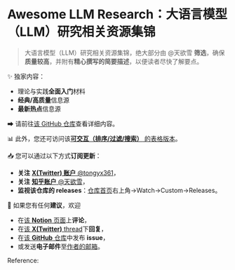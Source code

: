 # Awesome LLM Research：大语言模型（LLM）研究相关资源集锦

> 大语言模型（LLM）研究相关资源集锦，绝大部分由 @天欲雪 **筛选**，确保**质量较高**，并附有**精心撰写的简要描述**，以便读者尽快了解要点。


✨ 独家内容：

-   理论与实践**全面入门**材料
-   **经典/高质量**信息源
-   **最新热点**信息源

➡ 请前往[该 GitHub 仓库](https://github.com/tongyx361/Awesome-LLM-Research)查看详细内容。

📊 此外，您还可访问该[**可交互（排序/过滤/搜索）** 的表格版本](https://tongyx361.notion.site/6958f3f8753a4458813991a709894699?v=af2e57fc6c274a74a1404452c9014bb4)。

📥 您可以通过以下方式**订阅更新**：

-   **关注** [**X(Twitter) 账户** @tongyx361](https://x.com/tongyx361)，
-   **关注** [**知乎账户** @天欲雪](https://www.zhihu.com/people/bai-li-tian-he-84)，
-   **监视该仓库的 releases**：[仓库首页](https://github.com/tongyx361/Awesome-LLM-Research)右上角->Watch->Custom->Releases。

📢 如果您有任何**建议**，欢迎

-   在[该 **Notion** 页面](https://www.notion.so/tongyx361/Awesome-LLM-Research-7b999071d476409cb1fbfdd081f87086)上**评论**，
-   在[该 **X(Twitter)** thread](https://twitter.com/tongyx361/status/1780956572384145515)下**回复**，
-   在[该 **GitHub** 仓库](https://github.com/tongyx361/Awesome-LLM-Research)中发布 **issue**，
-   或发送**电子邮件**至[作者的邮箱](tongyuxuan361@gmail.com)。



Reference:

